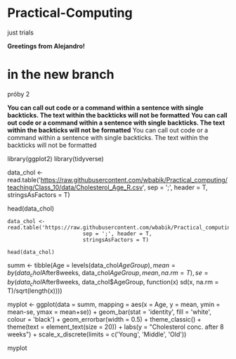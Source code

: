 # Practical-Computing
just trials


**Greetings from Alejandro!**

# in the new branch

próby 2 

**You can call out code or a command within a sentence with single backticks. The text within the backticks will not be formatted**
__You can call out code or a command within a sentence with single backticks. The text within the backticks will not be formatted__
You can call out code or a command within a sentence with single backticks. The text within the backticks will not be formatted

library(ggplot2)
library(tidyverse)

data_chol <- read.table('https://raw.githubusercontent.com/wbabik/Practical_computing/teaching/Class_10/data/Cholesterol_Age_R.csv',
                        sep = ';', header = T,
                        stringsAsFactors = T)

head(data_chol)

```
data_chol <- read.table('https://raw.githubusercontent.com/wbabik/Practical_computing/teaching/Class_10/data/Cholesterol_Age_R.csv',
                        sep = ';', header = T,
                        stringsAsFactors = T)

head(data_chol)
```

summ <- tibble(Age = levels(data_chol$AgeGroup),
               mean = by(data_chol$After8weeks, data_chol$AgeGroup, mean, na.rm = T),
               se = by(data_chol$After8weeks, data_chol$AgeGroup,
                       function(x) sd(x, na.rm = T)/sqrt(length(x))))

myplot <- ggplot(data = summ, mapping = aes(x = Age, y = mean,
                                            ymin = mean-se, ymax = mean+se)) +
  geom_bar(stat = 'identity', fill = 'white', colour = 'black') +
  geom_errorbar(width = 0.5) +
  theme_classic() +
  theme(text = element_text(size = 20)) +
  labs(y = "Cholesterol conc. after 8 weeks") +
  scale_x_discrete(limits = c('Young', 'Middle', 'Old'))

myplot
